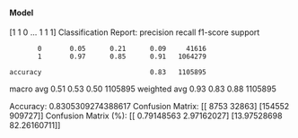 #### Model
[1 1 0 ... 1 1 1]
Classification Report:
              precision    recall  f1-score   support

           0       0.05      0.21      0.09     41616
           1       0.97      0.85      0.91   1064279

    accuracy                           0.83   1105895
   macro avg       0.51      0.53      0.50   1105895
weighted avg       0.93      0.83      0.88   1105895

Accuracy: 0.8305309274388617
Confusion Matrix:
[[  8753  32863]
 [154552 909727]]
Confusion Matrix (%):
[[ 0.79148563  2.97162027]
 [13.97528698 82.26160711]]
